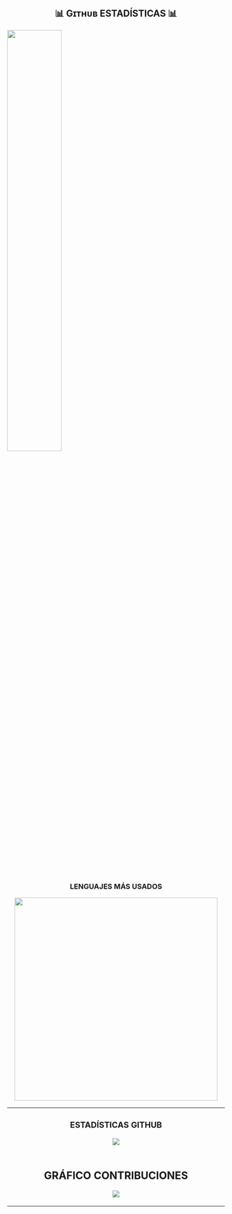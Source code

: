 <!--Github stats Table--> 
<h2 align="center">📊 Gɪᴛʜᴜʙ ESTADÍSTICAS 📊</h2>
<tr>
<table width="100%">
    <td width="50%">
      <h3 align="center"><strong>ESTADÍSTICAS GITHUB</strong></h3>
      <p align="center">
        <a href="https://github.com/Davidigual/DavidIgual">
          <img align="center" src="https://github-readme-stats.vercel.app/api?username=Davidigual&theme=vue-dark&show_icons=true&hide_border=true&count_private=true"/>
            </a>
      </p>
    </td>
</tr>
 <img align="center" src=" https://github.com/Davidigual/DavidIgual/assets/146463390/eb4efeaf-018b-4de8-889a-87e3196d53b5"/
    <td width="50%">
      <h3 align="center"><strong>LENGUAJES MÁS USADOS</strong></h3>
      <p align="center">
        <a href="https://github.com/Davidigual/DavidIgual/cryptos">
          <img align="center" width="470" src="https://github-readme-stats.vercel.app/api/top-langs/?username=Davidigual&theme=tokyonight" />
        </a>
      </p>
    </td>
    <td width="50%">
     <h2 align="center">GRÁFICO CONTRIBUCIONES</h2>
<div align="center">
    <img src="https://github-readme-activity-graph.vercel.app/graph?username=Davidigual&bg_color=011627&color=79d3c3&line=c792ea&point=ffeb95&area=true&hide_border=false" border-radius="15">
</div>
        </a>
      </p>
    </td>
</table>
<br />
</div>
